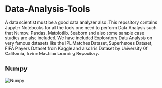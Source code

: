 # Data-Analysis-Tools

A data scientist must be a good data analyzer also. This repository contains Jupyter Notebooks for all the tools one need to perform Data Analysis such that Numpy, Pandas, Matplotlib, Seaborn and also some sample case studies are also included. We have included Exploratory Data Analysis on very famous datasets like the IPL Matches Dataset, Superheroes Dataset, FIFA Players Dataset from Kaggle and also Iris Dataset by University Of California, Irvine Machine Learning Repository.

## Numpy
![Numpy](https://raw.githubusercontent.com/lionelsamrat10/Data-Analysis-Tools/main/Images/numpy.png)
